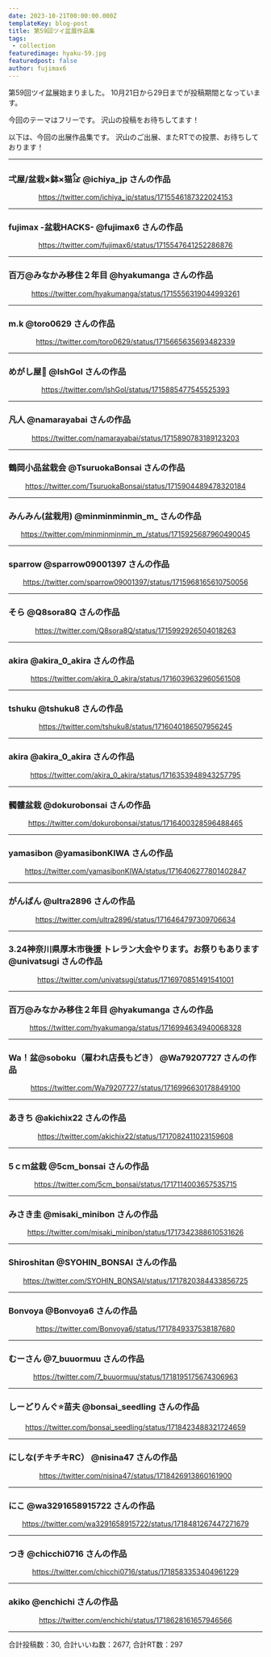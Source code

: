 ```yaml
---
date: 2023-10-21T00:00:00.000Z
templateKey: blog-post
title: 第59回ツイ盆展作品集
tags:
 - collection
featuredimage: hyaku-59.jpg
featuredpost: false
author: fujimax6
---
```

第59回ツイ盆展始まりました。
10月21日から29日までが投稿期間となっています。

今回のテーマはフリーです。
沢山の投稿をお待ちしてます！

以下は、今回の出展作品集です。
沢山のご出展、またRTでの投票、お待ちしております！


---


### 弌屋/盆栽×鉢×猫𓃠 @ichiya_jp さんの作品 
<center>

https://twitter.com/ichiya_jp/status/1715546187322024153
</center>

---
### fujimax -盆栽HACKS- @fujimax6 さんの作品 
<center>

https://twitter.com/fujimax6/status/1715547641252286876
</center>

---
### 百万@みなかみ移住２年目 @hyakumanga さんの作品 
<center>

https://twitter.com/hyakumanga/status/1715556319044993261
</center>

---
### m.k @toro0629 さんの作品 
<center>

https://twitter.com/toro0629/status/1715665635693482339
</center>

---
### めがし屋🔨 @IshGol さんの作品 
<center>

https://twitter.com/IshGol/status/1715885477545525393
</center>

---
### 凡人 @namarayabai さんの作品 
<center>

https://twitter.com/namarayabai/status/1715890783189123203
</center>

---
### 鶴岡小品盆栽会 @TsuruokaBonsai さんの作品 
<center>

https://twitter.com/TsuruokaBonsai/status/1715904489478320184
</center>

---
### みんみん(盆栽用) @minminminmin_m_ さんの作品 
<center>

https://twitter.com/minminminmin_m_/status/1715925687960490045
</center>

---
### sparrow @sparrow09001397 さんの作品 
<center>

https://twitter.com/sparrow09001397/status/1715968165610750056
</center>

---
### そら @Q8sora8Q さんの作品 
<center>

https://twitter.com/Q8sora8Q/status/1715992926504018263
</center>

---
### **akira** @akira_0_akira さんの作品 
<center>

https://twitter.com/akira_0_akira/status/1716039632960561508
</center>

---
### tshuku @tshuku8 さんの作品 
<center>

https://twitter.com/tshuku8/status/1716040186507956245
</center>

---
### **akira** @akira_0_akira さんの作品 
<center>

https://twitter.com/akira_0_akira/status/1716353948943257795
</center>

---
### 髑髏盆栽 @dokurobonsai さんの作品 
<center>

https://twitter.com/dokurobonsai/status/1716400328596488465
</center>

---
### yamasibon @yamasibonKIWA さんの作品 
<center>

https://twitter.com/yamasibonKIWA/status/1716406277801402847
</center>

---
### がんばん @ultra2896 さんの作品 
<center>

https://twitter.com/ultra2896/status/1716464797309706634
</center>

---
### 3.24神奈川県厚木市後援 トレラン大会やります。お祭りもあります @univatsugi さんの作品 
<center>

https://twitter.com/univatsugi/status/1716970851491541001
</center>

---
### 百万@みなかみ移住２年目 @hyakumanga さんの作品 
<center>

https://twitter.com/hyakumanga/status/1716994634940068328
</center>

---
### Wa！盆@soboku（雇われ店長もどき） @Wa79207727 さんの作品 
<center>

https://twitter.com/Wa79207727/status/1716996630178849100
</center>

---
### あきち @akichix22 さんの作品 
<center>

https://twitter.com/akichix22/status/1717082411023159608
</center>

---
### 5ｃｍ盆栽 @5cm_bonsai さんの作品 
<center>

https://twitter.com/5cm_bonsai/status/1717114003657535715
</center>

---
### みさき圭 @misaki_minibon さんの作品 
<center>

https://twitter.com/misaki_minibon/status/1717342388610531626
</center>

---
### Shiroshitan @SYOHIN_BONSAI さんの作品 
<center>

https://twitter.com/SYOHIN_BONSAI/status/1717820384433856725
</center>

---
### Bonvoya @Bonvoya6 さんの作品 
<center>

https://twitter.com/Bonvoya6/status/1717849337538187680
</center>

---
### むーさん @7_buuormuu さんの作品 
<center>

https://twitter.com/7_buuormuu/status/1718195175674306963
</center>

---
### しーどりんぐ⭐️苗夫 @bonsai_seedling さんの作品 
<center>

https://twitter.com/bonsai_seedling/status/1718423488321724659
</center>

---
### にしな(チキチキRC） @nisina47 さんの作品 
<center>

https://twitter.com/nisina47/status/1718426913860161900
</center>

---
### にこ @wa3291658915722 さんの作品 
<center>

https://twitter.com/wa3291658915722/status/1718481267447271679
</center>

---
### つき @chicchi0716 さんの作品 
<center>

https://twitter.com/chicchi0716/status/1718583353404961229
</center>

---
### akiko @enchichi さんの作品 
<center>

https://twitter.com/enchichi/status/1718628161657946566
</center>

---


合計投稿数：30, 合計いいね数：2677, 合計RT数：297


